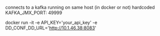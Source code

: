 connects to a kafka running on same host (in docker or not) hardcoded KAFKA_JMX_PORT: 49999

docker run -it -e API_KEY='your_api_key' -e DD_CONF_DD_URL='http://10.1.46.38:8083' 



